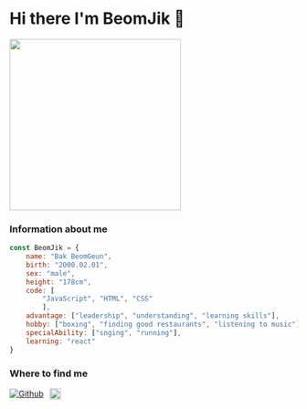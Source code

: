 # Hi there I'm BeomJik 👋

<img src="https://user-images.githubusercontent.com/100337712/176165041-7c5081c6-722d-4d5e-9e58-3ba5381ad3af.jpg" width="300" />

### Information about me

```Javascript
const BeomJik = {
    name: "Bak BeomGeun",
    birth: "2000.02.01",
    sex: "male",
    height: "178cm",
    code: [
        "JavaScript", "HTML", "CSS"        
        ],
    advantage: ["leadership", "understanding", "learning skills"],
    hobby: ["boxing", "finding good restaurants", "listening to music"],
    specialAbility: ["snging", "running"],
    learning: "react"
}
```


### Where to find me
<p style="display:flex; align-items: center; gap:10px;">
<a href="https://github.com/beomjik" target="_blank"><img alt="Github" src="https://img.shields.io/badge/GitHub-%2312100E.svg?&style=for-the-badge&logo=Github&logoColor=white" /></a> 
<a href="https://www.instagram.com/beomjik_0201/" targer="_blank"><img src="https://upload.wikimedia.org/wikipedia/commons/thumb/e/e7/Instagram_logo_2016.svg/1024px-Instagram_logo_2016.svg.png" width="20"/></a>
</p>
